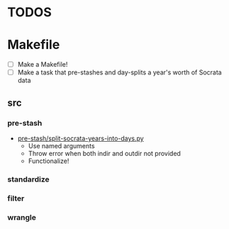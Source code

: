 # TODOS



# Makefile

- [ ] Make a Makefile!
- [ ] Make a task that pre-stashes and day-splits a year's worth of Socrata data

## src

### pre-stash

- [pre-stash/split-socrata-years-into-days.py](preload/split-socrata-years-into-days.py)
    - Use named arguments
    - Throw error when both indir and outdir not provided
    - Functionalize!


### standardize


### filter


### wrangle
